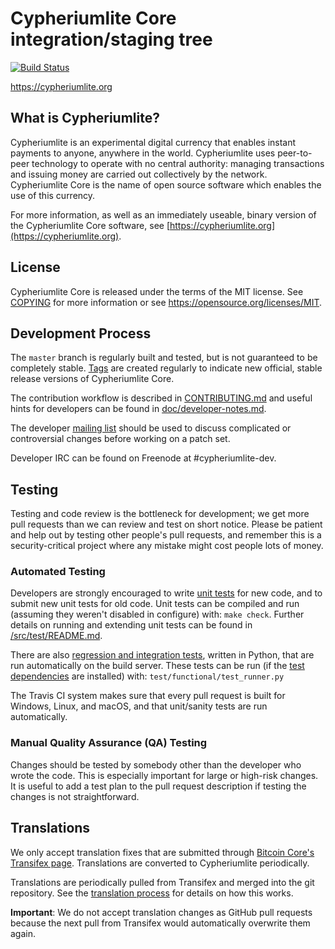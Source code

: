 Cypheriumlite Core integration/staging tree
=====================================

[![Build Status](https://travis-ci.org/cypheriumlite-project/cypheriumlite.svg?branch=master)](https://travis-ci.org/cypheriumlite-project/cypheriumlite)

https://cypheriumlite.org

What is Cypheriumlite?
----------------

Cypheriumlite is an experimental digital currency that enables instant payments to
anyone, anywhere in the world. Cypheriumlite uses peer-to-peer technology to operate
with no central authority: managing transactions and issuing money are carried
out collectively by the network. Cypheriumlite Core is the name of open source
software which enables the use of this currency.

For more information, as well as an immediately useable, binary version of
the Cypheriumlite Core software, see [https://cypheriumlite.org](https://cypheriumlite.org).

License
-------

Cypheriumlite Core is released under the terms of the MIT license. See [COPYING](COPYING) for more
information or see https://opensource.org/licenses/MIT.

Development Process
-------------------

The `master` branch is regularly built and tested, but is not guaranteed to be
completely stable. [Tags](https://github.com/cypheriumlite-project/cypheriumlite/tags) are created
regularly to indicate new official, stable release versions of Cypheriumlite Core.

The contribution workflow is described in [CONTRIBUTING.md](CONTRIBUTING.md)
and useful hints for developers can be found in [doc/developer-notes.md](doc/developer-notes.md).

The developer [mailing list](https://groups.google.com/forum/#!forum/cypheriumlite-dev)
should be used to discuss complicated or controversial changes before working
on a patch set.

Developer IRC can be found on Freenode at #cypheriumlite-dev.

Testing
-------

Testing and code review is the bottleneck for development; we get more pull
requests than we can review and test on short notice. Please be patient and help out by testing
other people's pull requests, and remember this is a security-critical project where any mistake might cost people
lots of money.

### Automated Testing

Developers are strongly encouraged to write [unit tests](src/test/README.md) for new code, and to
submit new unit tests for old code. Unit tests can be compiled and run
(assuming they weren't disabled in configure) with: `make check`. Further details on running
and extending unit tests can be found in [/src/test/README.md](/src/test/README.md).

There are also [regression and integration tests](/test), written
in Python, that are run automatically on the build server.
These tests can be run (if the [test dependencies](/test) are installed) with: `test/functional/test_runner.py`

The Travis CI system makes sure that every pull request is built for Windows, Linux, and macOS, and that unit/sanity tests are run automatically.

### Manual Quality Assurance (QA) Testing

Changes should be tested by somebody other than the developer who wrote the
code. This is especially important for large or high-risk changes. It is useful
to add a test plan to the pull request description if testing the changes is
not straightforward.

Translations
------------

We only accept translation fixes that are submitted through [Bitcoin Core's Transifex page](https://www.transifex.com/projects/p/bitcoin/).
Translations are converted to Cypheriumlite periodically.

Translations are periodically pulled from Transifex and merged into the git repository. See the
[translation process](doc/translation_process.md) for details on how this works.

**Important**: We do not accept translation changes as GitHub pull requests because the next
pull from Transifex would automatically overwrite them again.
